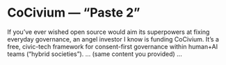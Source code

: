 # CoCivium — “Paste 2”
If you’ve ever wished open source would aim its superpowers at fixing everyday governance, an angel investor I know is funding CoCivium. It’s a free, civic-tech framework for consent-first governance within human+AI teams (“hybrid societies”).
... (same content you provided) ...
